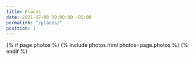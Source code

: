 ```yaml
---
title: Places
date: 2021-07-08 09:00:00 -05:00
permalink: "/places/"
position: 1
---
```


{% if page.photos %}
  {% include photos.html photos=page.photos %}
{% endif %}
